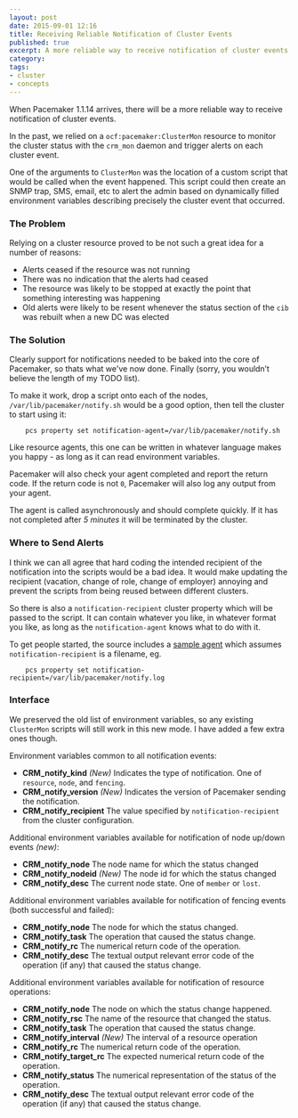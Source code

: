 ```yaml
---
layout: post
date: 2015-09-01 12:16
title: Receiving Reliable Notification of Cluster Events
published: true
excerpt: A more reliable way to receive notification of cluster events is coming in Pacemaker 1.1.14.
category:
tags: 
- cluster
- concepts
---
```


When Pacemaker 1.1.14 arrives, there will be a more reliable way to
receive notification of cluster events.

In the past, we relied on a `ocf:pacemaker:ClusterMon` resource to
monitor the cluster status with the `crm_mon` daemon and trigger
alerts on each cluster event.

One of the arguments to `ClusterMon` was the location of a custom
script that would be called when the event happened.  This script
could then create an SNMP trap, SMS, email, etc to alert the admin
based on dynamically filled environment variables describing precisely
the cluster event that occurred.

### The Problem

Relying on a cluster resource proved to be not such a great idea for a number of reasons:

- Alerts ceased if the resource was not running
- There was no indication that the alerts had ceased
- The resource was likely to be stopped at exactly the point that something interesting was happening
- Old alerts were likely to be resent whenever the status section of the `cib` was rebuilt when a new DC was elected

### The Solution

Clearly support for notifications needed to be baked into the core of
Pacemaker, so thats what we've now done.  Finally (sorry, you wouldn’t
believe the length of my TODO list).

To make it work, drop a script onto each of the nodes,
`/var/lib/pacemaker/notify.sh` would be a good option, then tell the
cluster to start using it:

        pcs property set notification-agent=/var/lib/pacemaker/notify.sh

Like resource agents, this one can be written in whatever language
makes you happy - as long as it can read environment variables.

Pacemaker will also check your agent completed and report the return
code.  If the return code is not `0`, Pacemaker will also log any
output from your agent.

The agent is called asynchronously and should complete quickly. If it
has not completed after _5 minutes_ it will be terminated by the
cluster.

### Where to Send Alerts

I think we can all agree that hard coding the intended recipient of
the notification into the scripts would be a bad idea.  It would make
updating the recipient (vacation, change of role, change of employer)
annoying and prevent the scripts from being reused between different
clusters.

So there is also a `notification-recipient` cluster property which
will be passed to the script.  It can contain whatever you like, in
whatever format you like, as long as the `notification-agent` knows
what to do with it.

To get people started, the source includes a
[sample agent](https://github.com/ClusterLabs/pacemaker/blob/master/extra/pcmk_notify_sample.sh)
which assumes `notification-recipient` is a filename, eg.

        pcs property set notification-recipient=/var/lib/pacemaker/notify.log

### Interface

We preserved the old list of environment variables, so any existing
`ClusterMon` scripts will still work in this new mode.  I have added a
few extra ones though.

Environment variables common to all notification events:

- **CRM_notify_kind** _(New)_ Indicates the type of notification. One of `resource`, `node`, and `fencing`.
- **CRM_notify_version** _(New)_ Indicates the version of Pacemaker sending the notification.
- **CRM_notify_recipient** The value specified by `notification-recipient` from the cluster configuration.

Additional environment variables available for notification of node up/down events _(new)_:

- **CRM_notify_node** The node name for which the status changed
- **CRM_notify_nodeid** _(New)_ The node id for which the status changed
- **CRM_notify_desc** The current node state. One of `member` or `lost`.

Additional environment variables available for notification of fencing events (both successful and failed):

- **CRM_notify_node** The node for which the status changed.
- **CRM_notify_task** The operation that caused the status change.
- **CRM_notify_rc** The numerical return code of the operation.
- **CRM_notify_desc** The textual output relevant error code of the operation (if any) that caused the status change.

Additional environment variables available for notification of resource operations:

- **CRM_notify_node** The node on which the status change happened.
- **CRM_notify_rsc** The name of the resource that changed the status.
- **CRM_notify_task** The operation that caused the status change.
- **CRM_notify_interval** _(New)_ The interval of a resource operation
- **CRM_notify_rc** The numerical return code of the operation.
- **CRM_notify_target_rc** The expected numerical return code of the operation.
- **CRM_notify_status** The numerical representation of the status of the operation.
- **CRM_notify_desc** The textual output relevant error code of the operation (if any) that caused the status change.

